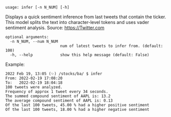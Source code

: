 ```
usage: infer [-n N_NUM] [-h]
```

Displays a quick sentiment inference from last tweets that contain the ticker. This model splits the text into character-level tokens and uses vader
sentiment analysis. Source: https://Twitter.com

```
optional arguments:
  -n N_NUM, --num N_NUM
                        num of latest tweets to infer from. (default: 100)
  -h, --help            show this help message (default: False)
```

Example:
```
2022 Feb 19, 13:05 (✨) /stocks/ba/ $ infer
From: 2022-02-19 17:08:20
To:   2022-02-19 18:04:18
100 tweets were analyzed.
Frequency of approx 1 tweet every 34 seconds.
The summed compound sentiment of AAPL is: 13.2
The average compound sentiment of AAPL is: 0.13
Of the last 100 tweets, 45.00 % had a higher positive sentiment
Of the last 100 tweets, 18.00 % had a higher negative sentiment
```
